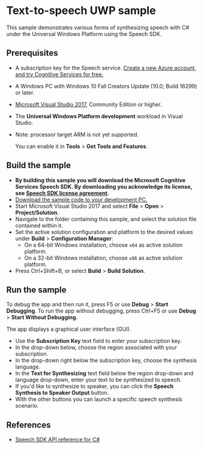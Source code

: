 # Text-to-speech UWP sample

This sample demonstrates various forms of synthesizing speech with C# under the Universal Windows Platform using the Speech SDK.

## Prerequisites

* A subscription key for the Speech service. [Create a new Azure account, and try Cognitive Services for free.](https://azure.microsoft.com/free/cognitive-services/)
* A Windows PC with Windows 10 Fall Creators Update (10.0; Build 16299) or later.
* [Microsoft Visual Studio 2017](https://www.visualstudio.com/), Community Edition or higher.
* The **Universal Windows Platform development** workload in Visual Studio.
* Note: processor target ARM is not yet supported.

  You can enable it in **Tools** \> **Get Tools and Features**.

## Build the sample

* **By building this sample you will download the Microsoft Cognitive Services Speech SDK. By downloading you acknowledge its license, see [Speech SDK license agreement](https://aka.ms/csspeech/license201809).**
* [Download the sample code to your development PC.](/README.md#get-the-samples)
* Start Microsoft Visual Studio 2017 and select **File** \> **Open** \> **Project/Solution**.
* Navigate to the folder containing this sample, and select the solution file contained within it.
* Set the active solution configuration and platform to the desired values under **Build** \> **Configuration Manager**:
  * On a 64-bit Windows installation, choose `x64` as active solution platform.
  * On a 32-bit Windows installation, choose `x86` as active solution platform.
* Press Ctrl+Shift+B, or select **Build** \> **Build Solution**.

## Run the sample

To debug the app and then run it, press F5 or use **Debug** \> **Start Debugging**. To run the app without debugging, press Ctrl+F5 or use **Debug** \> **Start Without Debugging**.

The app displays a graphical user interface (GUI).

* Use the **Subscription Key** text field to enter your subscription key.
* In the drop-down below, choose the region associated with your subscription.
* In the drop-down right below the subscription key, choose the synthesis language.
* In the **Text for Synthesizing** text field below the region drop-down and language drop-down, enter your text to be synthesized to speech.
* If you'd like to synthesize to speaker, you can click the **Speech Synthesis to Speaker Output** button.
* With the other buttons you can launch a specific speech synthesis scenario.


## References

* [Speech SDK API reference for C#](https://aka.ms/csspeech/csharpref)
